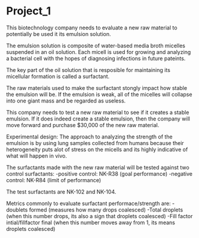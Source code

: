 # Project_1

This biotechnology company needs to evaluate a new raw material to potentially be used it its emulsion solution. 

The emulsion solution is composite of water-based media broth micelles suspended in an oil solution. Each micell is used for growing and analyzing a bacterial cell with the hopes of diagnosing infections in future pateints.

The key part of the oil solution that is resposible for maintaining its micellular formation is called a surfactant.

The raw materials used to make the surfactant stongly impact how stable the emulsion will be. If the emulsion is weak, all of the micelles will collapse into one giant mass and be regarded as useless. 

This company needs to test a new raw material to see if it creates a stable emulsion. If it does indeed create a stable emulsion, then the company will move forward and purchase $30,000 of the new raw material. 



Experimental design:
The approach to analyzing the strength of the emulsion is by using lung samples collected from humans because their heterogeneity puts alot of stress on the micells and its highly indicative of what will happen in vivo.

The surfactants made with the new raw material will be tested against two control surfactants:
  -positive control: NK-R38 (goal performance)
  -negative control: NK-R84 (limit of performance)

The test surfactants are NK-102 and NK-104.

Metrics commonly to evaluate surfactant performace/strength are:
  -doublets formed (measures how many drops coalesced)
  -Total droplets (when this number drops, its also a sign that droplets coalesced)
  -Fill factor intial/fillfactor final (when this number moves away from 1, its means droplets coalesced) 
